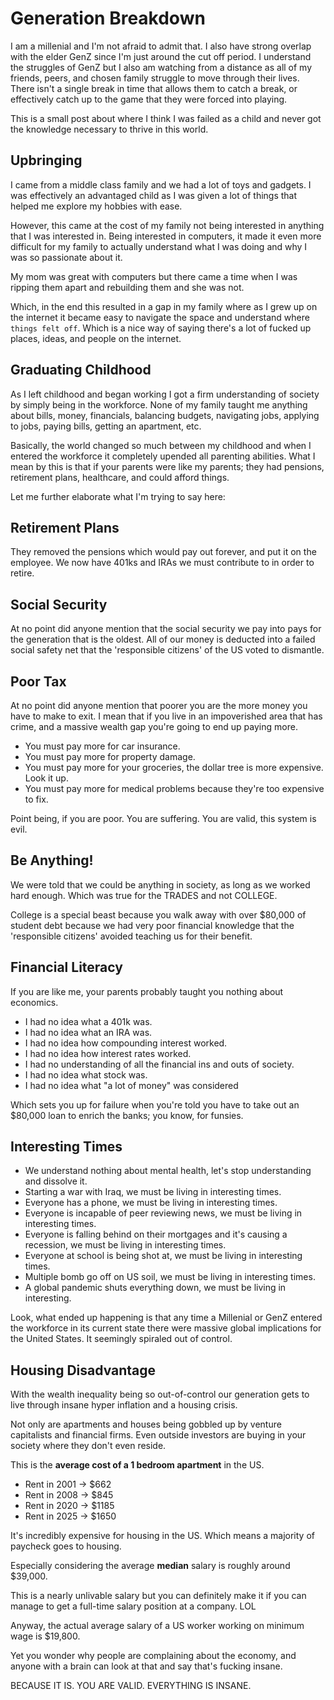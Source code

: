 # Generation Breakdown

I am a millenial and I'm not afraid to admit that. I also have strong overlap with the elder GenZ since I'm just around the cut off period. I understand the struggles of GenZ but I also am watching from a distance as all of my friends, peers, and chosen family struggle to move through their lives. There isn't a single break in time that allows them to catch a break, or effectively catch up to the game that they were forced into playing.

This is a small post about where I think I was failed as a child and never got the knowledge necessary to thrive in this world.

## Upbringing

I came from a middle class family and we had a lot of toys and gadgets. I was effectively an advantaged child as I was given a lot of things that helped me explore my hobbies with ease. 

However, this came at the cost of my family not being interested in anything that I was interested in. Being interested in computers, it made it even more difficult for my family to actually understand what I was doing and why I was so passionate about it. 

My mom was great with computers but there came a time when I was ripping them apart and rebuilding them and she was not.

Which, in the end this resulted in a gap in my family where as I grew up on the internet it became easy to navigate the space and understand where `things felt off`. Which is a nice way of saying there's a lot of fucked up places, ideas, and people on the internet.

## Graduating Childhood

As I left childhood and began working I got a firm understanding of society by simply being in the workforce. None of my family taught me anything about bills, money, financials, balancing budgets, navigating jobs, applying to jobs, paying bills, getting an apartment, etc.

Basically, the world changed so much between my childhood and when I entered the workforce it completely upended all parenting abilities. What I mean by this is that if your parents were like my parents; they had pensions, retirement plans, healthcare, and could afford things. 

Let me further elaborate what I'm trying to say here:

## Retirement Plans

They removed the pensions which would pay out forever, and put it on the employee. We now have 401ks and IRAs we must contribute to in order to retire.

## Social Security

At no point did anyone mention that the social security we pay into pays for the generation that is the oldest. All of our money is deducted into a failed social safety net that the 'responsible citizens' of the US voted to dismantle.

## Poor Tax

At no point did anyone mention that poorer you are the more money you have to make to exit. I mean that if you live in an impoverished area that has crime, and a massive wealth gap you're going to end up paying more.

- You must pay more for car insurance.
- You must pay more for property damage.
- You must pay more for your groceries, the dollar tree is more expensive. Look it up.
- You must pay more for medical problems because they're too expensive to fix.

Point being, if you are poor. You are suffering. You are valid, this system is evil.

## Be Anything!

We were told that we could be anything in society, as long as we worked hard enough. Which was true for the TRADES and not COLLEGE.

College is a special beast because you walk away with over $80,000 of student debt because we had very poor financial knowledge that the 'responsible citizens' avoided teaching us for their benefit.

## Financial Literacy

If you are like me, your parents probably taught you nothing about economics. 

- I had no idea what a 401k was. 
- I had no idea what an IRA was.
- I had no idea how compounding interest worked.
- I had no idea how interest rates worked. 
- I had no understanding of all the financial ins and outs of society.
- I had no idea what stock was.
- I had no idea what "a lot of money" was considered

Which sets you up for failure when you're told you have to take out an $80,000 loan to enrich the banks; you know, for funsies.

## Interesting Times

- We understand nothing about mental health, let's stop understanding and dissolve it.
- Starting a war with Iraq, we must be living in interesting times.
- Everyone has a phone, we must be living in interesting times.
- Everyone is incapable of peer reviewing news, we must be living in interesting times.
- Everyone is falling behind on their mortgages and it's causing a recession, we must be living in interesting times.
- Everyone at school is being shot at, we must be living in interesting times.
- Multiple bomb go off on US soil, we must be living in interesting times.
- A global pandemic shuts everything down, we must be living in interesting.

Look, what ended up happening is that any time a Millenial or GenZ entered the workforce in its current state there were massive global implications for the United States. It seemingly spiraled out of control.

## Housing Disadvantage

With the wealth inequality being so out-of-control our generation gets to live through insane hyper inflation and a housing crisis. 

Not only are apartments and houses being gobbled up by venture capitalists and financial firms. Even outside investors are buying in your society where they don't even reside.

This is the **average cost of a 1 bedroom apartment** in the US.

- Rent in 2001 -> $662
- Rent in 2008 -> $845
- Rent in 2020 -> $1185
- Rent in 2025 -> $1650

It's incredibly expensive for housing in the US. Which means a majority of paycheck goes to housing.

Especially considering the average **median** salary is roughly around $39,000.

This is a nearly unlivable salary but you can definitely make it if you can manage to get a full-time salary position at a company. LOL

Anyway, the actual average salary of a US worker working on minimum wage is $19,800.

Yet you wonder why people are complaining about the economy, and anyone with a brain can look at that and say that's fucking insane.

BECAUSE IT IS. YOU ARE VALID. EVERYTHING IS INSANE.
